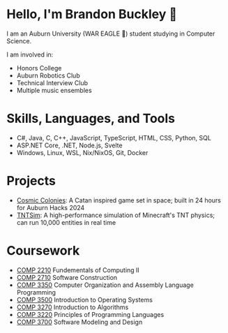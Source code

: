 # Hello, I'm Brandon Buckley 👋

I am an Auburn University (WAR EAGLE 🦅) student studying in Computer Science.

I am involved in:
- Honors College
- Auburn Robotics Club
- Technical Interview Club
- Multiple music ensembles

# Skills, Languages, and Tools

- C#, Java, C, C++, JavaScript, TypeScript, HTML, CSS, Python, SQL
- ASP.NET Core, .NET, Node.js, Svelte
- Windows, Linux, WSL, Nix/NixOS, Git, Docker

# Projects

- [Cosmic Colonies](https://github.com/bmb0136/Cosmic-Colonies): A Catan inspired game set in space; built in 24 hours for Auburn Hacks 2024
- [TNTSim](https://github.com/bmb0136/TNTSim): A high-performance simulation of Minecraft's TNT physics; can run 10,000 entities in real time

# Coursework

- [COMP 2210](https://github.com/bmb0136/COMP-2210) Fundementals of Computing II
- [COMP 2710](https://github.com/bmb0136/COMP-2710) Software Construction
- [COMP 3350](https://github.com/bmb0136/COMP-3350) Computer Organization and Assembly Language Programming
- [COMP 3500](https://github.com/bmb0136/COMP-3500) Introduction to Operating Systems
- [COMP 3270](https://github.com/bmb0136/COMP-3270) Introduction to Algorithms
- [COMP 3220](https://github.com/bmb0136/COMP-3220) Principles of Programming Languages
- [COMP 3700](https://github.com/bmb0136/COMP-3700-Project) Software Modeling and Design
